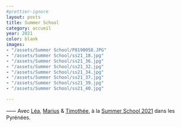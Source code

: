 ```yaml
---
#prettier-ignore
layout: posts
title: Summer School
category: accueil
year: 2021
color: blank
images:
- "/assets/Summer School/P8190058.JPG"
- "/assets/Summer School/ss21_18.jpg"
- "/assets/Summer School/ss21_36.jpg"
- "/assets/Summer School/ss21_32.jpg"
- "/assets/Summer School/ss21_34.jpg"
- "/assets/Summer School/ss21_37.jpg"
- "/assets/Summer School/ss21_39.jpg"
- "/assets/Summer School/ss21_40.jpg"

---
```


⸺ Avec [Léa][1], [Marius][2] & [Timothée][3], à la [Summer School 2021][4] dans les Pyrénées.

[1]: https://www.instagram.com/lea.lepetitclub/
[2]: https://www.instagram.com/marius_astruc/
[3]: https://www.instagram.com/petitmot__/
[4]: http://lepetitclub.summerscool.fun/2021.html
